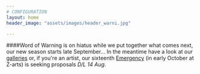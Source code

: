 ```yaml
---
# CONFIGURATION
layout: home
header_image: "assets/images/header_warni.jpg"

---
```

####Word of Warning is on hiatus while we put together what comes next, our new season starts late September… In the meantime have a look at our [galleries](/galleries) or, if you're an artist, our sixteenth [Emergency](/hab/emergency) (in early October at Z-arts) is seeking proposals *D/L 14 Aug*.
